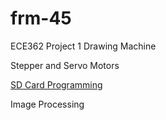 # frm-45
ECE362 Project 1 Drawing Machine  

Stepper and Servo Motors  

[SD Card Programming](https://github.com/Andrew-Gan/frm-45/tree/second/SD_Card_reader)  

Image Processing  
